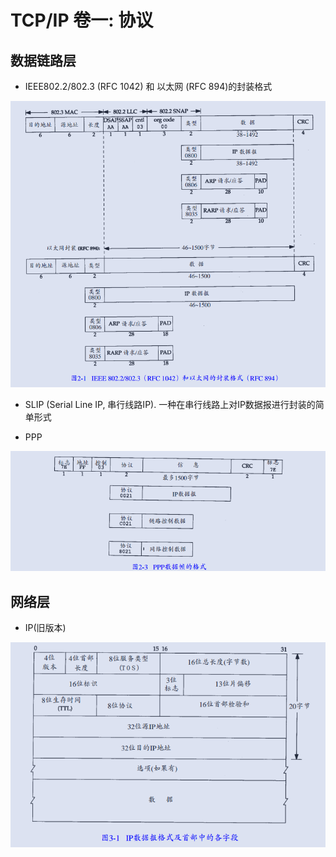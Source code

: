 # TCP/IP 卷一: 协议

## 数据链路层

- IEEE802.2/802.3 (RFC 1042) 和 以太网 (RFC 894)的封装格式

![image](/images/protocol_802.png)

- SLIP (Serial Line IP, 串行线路IP). 一种在串行线路上对IP数据报进行封装的简单形式

- PPP

![image](/images/protocal_ppp.png)


## 网络层

- IP(旧版本)

![image](/images/protocol_ip.png)
